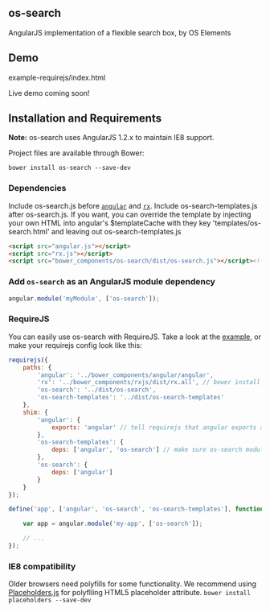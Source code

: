 ## os-search
AngularJS implementation of a flexible search box, by OS Elements

## Demo
example-requirejs/index.html

Live demo coming soon!

## Installation and Requirements
**Note:** os-search uses AngularJS 1.2.x to maintain IE8 support.

Project files are available through Bower:
```
bower install os-search --save-dev
```

### Dependencies
Include os-search.js before [`angular`](https://github.com/angular/angular.js) and [`rx`](https://github.com/Reactive-Extensions/RxJS).
Include os-search-templates.js after os-search.js.  If you want, you can override the template by injecting your own HTML into angular's $templateCache with they key 'templates/os-search.html' and leaving out os-search-templates.js
```html
<script src="angular.js"></script>
<script src="rx.js"></script>
<script src="bower_components/os-search/dist/os-search.js"></script><!-- load os-search after angular and rx.js -->
```


### Add `os-search` as an AngularJS module dependency
```javascript
angular.module('myModule', ['os-search']);
```

### RequireJS
You can easily use os-search with RequireJS.  Take a look at the [example](example-requirejs/config.js), or make your requirejs config look like this:
```javascript
requirejs({
    paths: {
        'angular': '../bower_components/angular/angular',
        'rx': '../bower_components/rxjs/dist/rx.all', // bower install rxjs --save-dev
        'os-search': '../dist/os-search',
        'os-search-templates': '../dist/os-search-templates'
    },
    shim: {
        'angular': {
            exports: 'angular' // tell requirejs that angular exports a global
        },
        'os-search-templates': {
            deps: ['angular', 'os-search'] // make sure os-search module is loaded before the templates
        },
        'os-search': {
            deps: ['angular']
        }
    }
});

define('app', ['angular', 'os-search', 'os-search-templates'], function(angular) {

    var app = angular.module('my-app', ['os-search']);

    // ...
});

```

### IE8 compatibility
Older browsers need polyfills for some functionality.  We recommend using [Placeholders.js](https://github.com/jamesallardice/Placeholders.js/) for polyflling HTML5 placeholder attribute.
`bower install placeholders --save-dev`